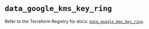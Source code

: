 # `data_google_kms_key_ring`

Refer to the Terraform Registry for docs: [`data_google_kms_key_ring`](https://registry.terraform.io/providers/hashicorp/google/5.22.0/docs/data-sources/kms_key_ring).
